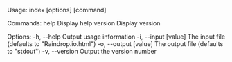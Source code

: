   Usage: index [options] [command]
  
  Commands:
    help     Display help
    version  Display version
  
  Options:
    -h, --help            Output usage information
    -i, --input [value]   The input file (defaults to "Raindrop.io.html")
    -o, --output [value]  The output file (defaults to "stdout")
    -v, --version         Output the version number
